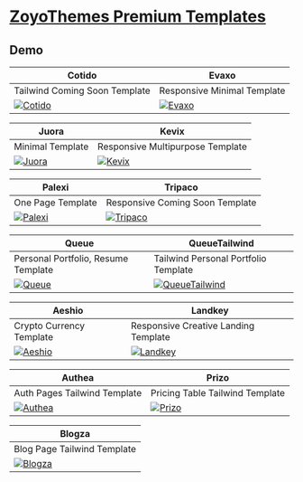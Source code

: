 # [ZoyoThemes Premium Templates](https://zoyothemes.com)

## Demo
| Cotido                                                                                                                                                                               | Evaxo                                                                                                                                                                        |
|--------------------------------------------------------------------------------------------------------------------------------------------------------------------------------------|------------------------------------------------------------------------------------------------------------------------------------------------------------------------------|
| Tailwind Coming Soon Template                                                                                                                                                        | Responsive Minimal Template                                                                                                                                                  |
| [![Cotido](https://template.bikinwebskuy.com/ZY/zSupportImages/cotido.png)](https://template.bikinwebskuy.com/ZY/Cotido/HTML/dist) | [![Evaxo](https://template.bikinwebskuy.com/ZY/zSupportImages/evaxo.png)](https://template.bikinwebskuy.com/ZY/Evaxo/HTML) |

| Juora                                                                                                                                                                        | Kevix                                                                                                                                                                        |
|------------------------------------------------------------------------------------------------------------------------------------------------------------------------------|------------------------------------------------------------------------------------------------------------------------------------------------------------------------------|
| Minimal Template                                                                                                                                                             | Responsive Multipurpose Template                                                                                                                                             |
| [![Juora](https://template.bikinwebskuy.com/ZY/zSupportImages/juora.png)](https://template.bikinwebskuy.com/ZY/Juora/HTML) | [![Kevix](https://template.bikinwebskuy.com/ZY/zSupportImages/kevix.png)](https://template.bikinwebskuy.com/ZY/Kevix/HTML) |

| Palexi                                                                                                                                                                          | Tripaco                                                                                                                                                                            |
|---------------------------------------------------------------------------------------------------------------------------------------------------------------------------------|------------------------------------------------------------------------------------------------------------------------------------------------------------------------------------|
| One Page Template                                                                                                                                                               | Responsive Coming Soon Template                                                                                                                                                    |
| [![Palexi](https://template.bikinwebskuy.com/ZY/zSupportImages/palexi.png)](https://template.bikinwebskuy.com/ZY/Palexi/HTML) | [![Tripaco](https://template.bikinwebskuy.com/ZY/zSupportImages/tripaco.png)](https://template.bikinwebskuy.com/ZY/Tripaco/HTML) |

| Queue                                                                                                                                                                        | QueueTailwind                                                                                                                                                                                     |
|------------------------------------------------------------------------------------------------------------------------------------------------------------------------------|---------------------------------------------------------------------------------------------------------------------------------------------------------------------------------------------------|
| Personal Portfolio, Resume Template                                                                                                                                          | Tailwind Personal Portfolio Template                                                                                                                                                              |
| [![Queue](https://template.bikinwebskuy.com/ZY/zSupportImages/queue.png)](https://template.bikinwebskuy.com/ZY/Queue/HTML) | [![QueueTailwind](https://template.bikinwebskuy.com/ZY/zSupportImages/queue.png)](https://template.bikinwebskuy.com/ZY/QueueTailwind/HTML/dist) |

| Aeshio                                                                                                                                                                          | Landkey                                                                                                                                                                            |
|---------------------------------------------------------------------------------------------------------------------------------------------------------------------------------|------------------------------------------------------------------------------------------------------------------------------------------------------------------------------------|
| Crypto Currency Template                                                                                                                                                        | Responsive Creative Landing Template                                                                                                                                               |
| [![Aeshio](https://template.bikinwebskuy.com/ZY/zSupportImages/aeshio.png)](https://template.bikinwebskuy.com/ZY/Aeshio/HTML) | [![Landkey](https://template.bikinwebskuy.com/ZY/zSupportImages/landkey.png)](https://template.bikinwebskuy.com/ZY/Landkey/HTML) |

| Authea                                                                                                                             | Prizo |
|------------------------------------------------------------------------------------------------------------------------------------|---|
| Auth Pages Tailwind Template                                                                                                       | Pricing Table Tailwind Template | 
| [![Authea](https://template.bikinwebskuy.com/ZY/zSupportImages/authea.png)](https://template.bikinwebskuy.com/ZY/Authea/HTML/dist) | [![Prizo](https://template.bikinwebskuy.com/ZY/zSupportImages/prizo.png)](https://template.bikinwebskuy.com/ZY/Prizo/HTML/dist) |

| Blogza |
| --- |
| Blog Page Tailwind Template |
| [![Blogza](https://template.bikinwebskuy.com/ZY/zSupportImages/blogza.png)](https://template.bikinwebskuy.com/ZY/Blogza/HTML/dist) |